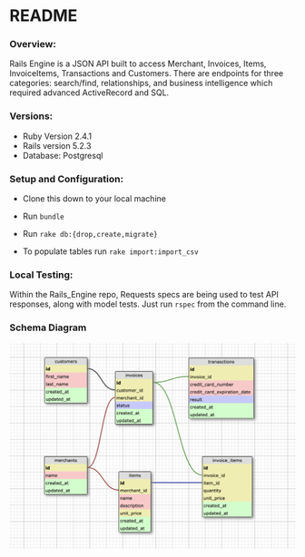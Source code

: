# README
### Overview:

Rails Engine is a JSON API built to access Merchant, Invoices, Items, InvoiceItems, Transactions and Customers. There are endpoints for three categories: search/find, relationships, and business intelligence which required advanced ActiveRecord and SQL.

### Versions:

* Ruby Version 2.4.1
* Rails version 5.2.3
* Database: Postgresql

### Setup and Configuration:

* Clone this down to your local machine
* Run `bundle`
* Run `rake db:{drop,create,migrate}`

* To populate tables run `rake import:import_csv`

### Local Testing:

Within the Rails_Engine repo, Requests specs are being used to test API responses, along with model tests. Just run `rspec` from the command line.

### Schema Diagram
![Rails Engine Schema](/schema_diagram.png?raw=true "Rails Engine Schema")
